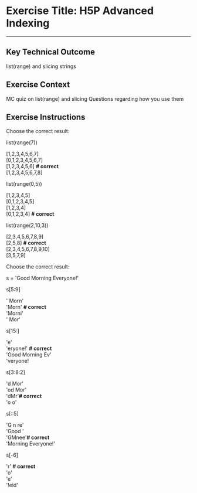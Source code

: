 # Exercise Title: H5P Advanced Indexing
---
## Key Technical Outcome
list(range) and slicing strings

## Exercise Context

MC quiz on list(range) and slicing
Questions regarding how you use them

## Exercise Instructions

Choose the correct result:

list(range(7))

[1,2,3,4,5,6,7]<br>
[0,1,2,3,4,5,6,7]<br>
[1,2,3,4,5,6] <b># correct </b><br>
[1,2,3,4,5,6,7,8] <br>

list(range(0,5))

[1,2,3,4,5] <br>
[0,1,2,3,4,5]<br>
[1,2,3,4] <br>
[0,1,2,3,4] <b># correct </b><br>

list(range(2,10,3))

[2,3,4,5,6,7,8,9]<br>
[2,5,8] <b># correct </b> <br>
[2,3,4,5,6,7,8,9,10]<br>
[3,5,7,9]<br>

Choose the correct result:

s = 'Good Morning Everyone!'

s[5:9]

' Morn' <br>
'Morn' <b># correct </b><br>
'Morni' <br>
' Mor' <br>


s[15:]

'e' <br>
'eryone!' <b># correct</b><br>
'Good Morning Ev'<br>
'veryone!<br>

s[3:8:2]

'd Mor' <br>
'od Mor'<br>
'dMr'<b># correct </b><br>
'o o' <br>

s[::5]

'G n re' <br>
'Good ' <br>
'GMnee'<b># correct </b><br>
'Morning Everyone!' <br>

s[-6]

'r' <b># correct </b><br>
'o'<br>
'e'<br>
'!eid' <br>
